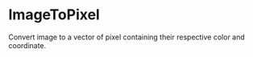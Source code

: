 # ImageToPixel
Convert image to a vector of pixel containing their respective color and coordinate.
